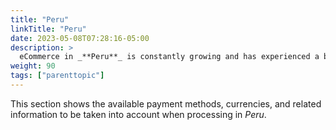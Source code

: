 ```yaml
---
title: "Peru"
linkTitle: "Peru"
date: 2023-05-08T07:28:16-05:00
description: >
  eCommerce in _**Peru**_ is constantly growing and has experienced a boom in recent years. According to data from the Cámara de Comercio de Lima, eCommerce in Peru has grown by 95% in the last 5 years, and is expected to continue increasing in the coming years. Furthermore, the eCommerce sector in Peru has been driven by increasing internet penetration and growing consumer confidence in the security of online transactions.
weight: 90
tags: ["parenttopic"]
---
```


This section shows the available payment methods, currencies, and related information to be taken into account when processing in _Peru_.